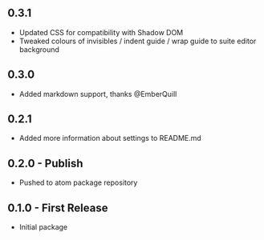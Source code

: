## 0.3.1
* Updated CSS for compatibility with Shadow DOM
* Tweaked colours of invisibles / indent guide / wrap guide to suite editor background

## 0.3.0
* Added markdown support, thanks @EmberQuill

## 0.2.1
* Added more information about settings to README.md

## 0.2.0 - Publish
* Pushed to atom package repository

## 0.1.0 - First Release
* Initial package
